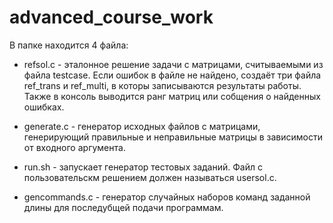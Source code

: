 # advanced_course_work

В папке находится 4 файла: 
- refsol.c - эталонное решение задачи с матрицами, считываемыми из файла testcase. Если ошибок в файле не найдено, создаёт три файла ref_trans и ref_multi, в которы записываются результаты работы. Также в консоль выводится ранг матриц или собщения о найденных ошибках.

- generate.c - генератор исходных файлов с матрицами, генерирующий правильные и неправильные матрицы в зависимости от входного аргумента.

- run.sh - запускает генератор тестовых заданий. Файл с пользовательскм решением должен называться usersol.c.

- gencommands.c - генератор случайных наборов команд заданной длины для последубщей подачи программам.